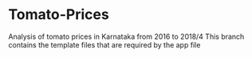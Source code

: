 # Tomato-Prices
Analysis of tomato prices in Karnataka from 2016 to 2018/4
This branch contains the template files that are required by the app file



